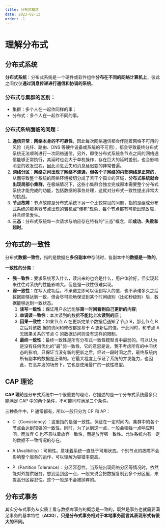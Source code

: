 ```yaml
---
title: 分布式概念
date: 2023-02-13
order: -1
---
```


# 理解分布式

## 分布式系统

**分布式系统**：分布式系统是一个硬件或软件组件**分布在不同的网络计算机上**，彼此之间仅仅**通过消息传递进行通信和协调的系统**。


### **分布式与集群的区别：**

- 集群：多个人在一起作同样的事；
- 分布式：多个人在一起作不同的事。


### **分布式系统面临的问题：**

1.  **通信异常**：**网络本身的不可靠性**，因此每次网络通信都会伴随着网络不可用的风险（光纤、路由、DNS 等硬件设备或系统的不可用），都会导致最终分布式系统无法顺利进行一次网络通信，另外，即使分布式系统各节点之间的网络通信能够正常执行，其延时也会大于单机操作，存在巨大的延时差别，也会影响消息的收发过程，因此消息丢失和消息延迟变的非常普遍。
2. **网络分区**：**网络之间出现了网络不连通，但各个子网络的内部网络是正常的**，从而导致整个系统的网络环境被切分成了若干个孤立的区域，**分布式系统就会出现局部小集群**，在极端情况下，这些小集群会独立完成原本需要整个分布式系统才能完成的功能，包括数据的事务处理，这就对分布式一致性提出非常大的挑战。
3. **节点故障**：节点故障是分布式系统下另一个比较常见的问题，指的是组成分布式系统的服务器节点出现的宕机或"僵死"现象，每个节点都有可能出现故障，并且经常发生。
4. **三态**：分布式系统每一次请求与响应存在特有的"三态"概念，即**成功、失败和超时**。

## 分布式的一致性

分布式**数据一致性**，指的是数据在**多份副本中**存储时，各副本中的**数据是一致的**。

**一致性的分类：**

-   **强一致性**：要求系统写入什么，读出来的也会是什么，用户体验好，但实现起来往往对系统的性能影响大。但是强一致性很难实现。
-   **弱一致性**：在写入成功后，不承诺立即可以读到写入的值，也不承诺多久之后数据能够达到一致，但会尽可能地保证到某个时间级别（比如秒级别）后，数据能够达到一致状态。
    1. **读写一致性**：保证用户永远能够**第一时间看到自己更新的内容**;
    2. **单调读一致性**：本次读到的数据**不能比上次读到的旧**；
    3. **因果一致性**：如果节点 A 在更新完某个数据后通知了节点 B，那么节点 B 之后对该数 据的访问和修改都是基于 A 更新后的值。于此同时，和节点 A 无因果关系的节点 C 的数据访问则没有这样的限制。
    4. **最终一致性**：最终一致性是所有分布式一致性模型当中最弱的。可以认为是没有任何优化的"最"弱一致性，它的意思是说，我不考虑所有的中间状态的影响，只保证当没有新的更新之后，经过一段时间之后，最终系统内所有副本的数据是正确的。它最大程度上保证了系统的并发能力，也因此，在高并发的场景下，它也是使用最广的一致性模型。

## CAP 理论

**CAP 理论**是分布式系统中一个很重要的理论，它描述的是一个分布式系统最多只能满足 CAP 中的两个条件，不可能同时满足三个条件。

三种条件中，P 通常都有，所以一般只分为 CP 和 AP：

- C（Consistency）：这里指的是强一致性。保证在一定时间内，集群中的各个节点会达到较强的一致性，同时，为了达到这一点，一般会牺牲一点响应时间。而放弃 C 也不意味着放弃一致性，而是放弃强一致性。允许系统内有一定的数据不一致情况的存在。

- A (Avalibility)：可用性。意味着系统一直处于可用状态。个别节点的故障不会影响整个服务的运作，可以理解为容错率更高。

- P（Partition Tolerance）：分区容忍性。当系统出现网络分区等情况时，依然能对外提供服务。想到达到这一点，一般来说会把数据复制到多个分区里，来提高分区容忍性。这个一般是不会被抛弃的。

## 分布式事务

其实分布式事务从实质上看与数据库事务的概念是一致的，既然是事务也就需要满足事务的基本特性（**ACID**），**只是分布式事务相对于本地事务而言其表现形式有很大的不同。**